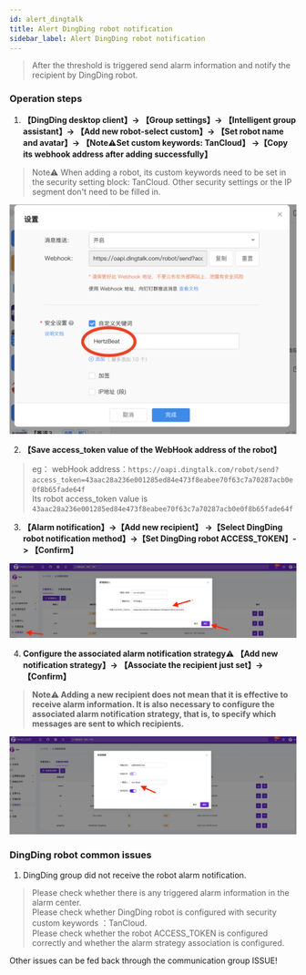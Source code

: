 ```yaml
---
id: alert_dingtalk  
title: Alert DingDing robot notification      
sidebar_label: Alert DingDing robot notification      
---
```


> After the threshold is triggered send alarm information and notify the recipient by DingDing robot.      

### Operation steps   

1. **【DingDing desktop client】-> 【Group settings】-> 【Intelligent group assistant】-> 【Add new robot-select custom】-> 【Set robot name and avatar】-> 【Note⚠️Set custom keywords: TanCloud】 ->【Copy its webhook address after adding successfully】**

> Note⚠️ When adding a robot, its custom keywords need to be set in the security setting block: TanCloud. Other security settings or the IP segment don't need to be filled in.    

![email](/img/docs/help/alert-notice-8.png)     

2. **【Save access_token value of the WebHook address of the robot】**

> eg： webHook address：`https://oapi.dingtalk.com/robot/send?access_token=43aac28a236e001285ed84e473f8eabee70f63c7a70287acb0e0f8b65fade64f`          
> Its robot access_token value is `43aac28a236e001285ed84e473f8eabee70f63c7a70287acb0e0f8b65fade64f`

3. **【Alarm notification】->【Add new recipient】 ->【Select DingDing robot notification method】->【Set DingDing robot ACCESS_TOKEN】-> 【Confirm】**

![email](/img/docs/help/alert-notice-9.png)

4. **Configure the associated alarm notification strategy⚠️ 【Add new notification strategy】-> 【Associate the recipient just set】-> 【Confirm】**  

> **Note⚠️ Adding a new recipient does not mean that it is effective to receive alarm information. It is also necessary to configure the associated alarm notification strategy, that is, to specify which messages are sent to which recipients.**   

![email](/img/docs/help/alert-notice-4.png)    


### DingDing robot common issues   

1. DingDing group did not receive the robot alarm notification.  
> Please check whether there is any triggered alarm information in the alarm center.  
> Please check whether DingDing robot is configured with security custom keywords ：TanCloud.  
> Please check whether the robot ACCESS_TOKEN is configured correctly and whether the alarm strategy association is configured.

Other issues can be fed back through the communication group ISSUE!  